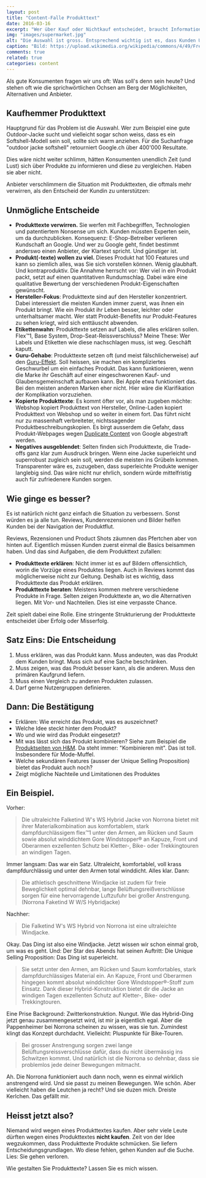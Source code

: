 ```yaml
---
layout: post
title: "Content-Falle Produkttext"
date: 2016-03-16
excerpt: "Wer über Kauf oder Nichtkauf entscheidet, braucht Informationen und kein Marketing-Geschwätz. Genau das liefern aber viele Produkttexte. Eine vergebene Chance."
img: "images/supermarket.jpg"
alt: "Die Auswahl ist gross. Entsprechend wichtig ist es, dass Kunden Unterscheidungsmerkmale."
caption: "Bild: https://upload.wikimedia.org/wikipedia/commons/4/49/Fredmeyer_edit_1.jpg"
comments: true
related: true
categories: content
---
```


Als gute Konsumenten fragen wir uns oft: Was soll's denn sein heute? Und stehen oft wie die sprichwörtlichen Ochsen am Berg der Möglichkeiten, Alternativen und Anbieter.

## Kaufhemmer Produkttext

Hauptgrund für das Problem ist die Auswahl. Wer zum Beispiel eine gute Outdoor-Jacke sucht und vielleicht sogar schon weiss, dass es ein Softshell-Modell sein soll, sollte sich warm anziehen. Für die Suchanfrage "outdoor jacke softshell" retourniert Google.ch über 400'000 Resultate. 

Dies wäre nicht weiter schlimm, hätten Konsumenten unendlich Zeit (und Lust) sich über Produkte zu informieren und diese zu vergleichen. Haben sie aber nicht.

Anbieter verschlimmern die Situation mit Produkttexten, die oftmals mehr verwirren, als den Entscheid der Kundin zu unterstützen:


## Unmögliche Entscheide

- **Produkttexte verwirren.** Sie werfen mit Fachbegriffen,  Technologien und patentiertem Nonsense um sich. Kunden müssten Experten sein, um da durchzublicken. Konsequenz: E-Shop-Betreiber verlieren Kundschaft an Google. Und wer zu Google geht, findet bestimmt anderswo einen Anbieter, der Klartext spricht. Und günstiger ist. 
- **Produkt(-texte) wollen zu viel.** Dieses Produkt hat 100 Features und kann so ziemlich alles, was Sie sich vorstellen können. Wenig glaubhaft. Und kontraproduktiv. Die Annahme herrscht vor: Wer viel in ein Produkt packt, setzt auf einen quantitativen Rundumschlag. Dabei wäre eine qualitative Bewertung der verschiedenen Produkt-Eigenschaften gewünscht. 
- **Hersteller-Fokus**: Produkttexte sind auf den Hersteller konzentriert. Dabei interessiert die meisten Kunden immer zuerst,  was ihnen ein Produkt bringt. Wie ein Produkt ihr Leben besser, leichter oder unterhaltsamer macht. Wer statt Produkt-Benefits nur Produkt-Features zu sehen kriegt, wird sich enttäuscht abwenden.
- **Etikettenwahn**: Produkttexte setzen auf Labels, die alles erklären sollen. Flex™1, Base System, Drop-Seat-Reissverschluss? Meine These: Wer Labels und Etiketten wie diese nachschlagen muss, ist weg. Geschäft kaputt.
- **Guru-Gehabe**: Produkttexte setzen oft (und meist fälschlicherweise) auf den [Guru-Effekt](/kompliziert). Soll heissen, sie machen ein kompliziertes Geschwurbel um ein einfaches Produkt. Das kann funktionieren, wenn die Marke ihr Geschäft auf einer eingeschworenen Kauf- und Glaubensgemeinschaft aufbauen kann. Bei Apple etwa funktioniert das. Bei den meisten anderen Marken eher nicht. Hier wäre die Klarifikation der Komplikation vorzuziehen.
- **Kopierte Produkttexte**: Es kommt öfter vor, als man zugeben möchte: Webshop kopiert Produkttext von Hersteller, Online-Laden kopiert Produkttext von Webshop und so weiter in einem fort. Das führt nicht nur zu massenhaft verbreiteter, nichtssagender Produktbeschreibungskopien. Es birgt ausserdem die Gefahr, dass Produkt-Webpages wegen [Duplicate Content](https://moz.com/learn/seo/duplicate-content) von Google abgestraft werden.
- **Negatives ausgeblendet**: Selten finden sich Produkttexte, die Trade-offs ganz klar zum Ausdruck bringen. Wenn eine Jacke superleicht und superrobust zugleich sein soll, werden die meisten ins Grübeln kommen. Transparenter wäre es, zuzugeben, dass superleichte Produkte weniger langlebig sind. Das wäre nicht nur ehrlich, sondern würde mittelfristig auch für zufriedenere Kunden sorgen.


## Wie ginge es besser?

Es ist natürlich nicht ganz einfach die Situation zu verbessern. Sonst würden es ja alle tun. Reviews, Kundenrezensionen und Bilder helfen Kunden bei der Navigation der Produktflut. 

Reviews, Rezensionen und Product Shots zäumnen das Pfertchen aber von hinten auf. Eigentlich müssen Kunden zuerst einmal die Basics beisammen haben. Und das sind Aufgaben, die dem Produkttext zufallen:

- **Produkttexte erklären**: Nicht immer ist es auf Bildern offensichtlich, worin die Vorzüge eines Produktes liegen. Auch in Reviews kommt das möglicherweise nicht zur Geltung. Deshalb ist es wichtig, dass Produkttexte das Produkt erklären.
- **Produkttexte beraten**: Meistens kommen mehrere verschiedene Produkte in Frage. Selten zeigen Produkttexte an, wo die Alternativen liegen. Mit Vor- und Nachteilen. Dies ist eine verpasste Chance.

Zeit spielt dabei eine Rolle. Eine stringente Strukturierung der Produkttexte entscheidet über Erfolg oder Misserfolg.

## Satz Eins: Die Entscheidung 

1. Muss erklären, was das Produkt kann. Muss andeuten, was das Produkt dem Kunden bringt. Muss sich auf eine Sache beschränken.
2. Muss zeigen, was das Produkt besser kann, als die anderen. Muss den primären Kaufgrund liefern. 
3. Muss einen Vergleich zu anderen Produkten zulassen.
4. Darf gerne Nutzergruppen definieren. 


## Dann: Die Bestätigung

- Erklären: Wie erreicht das Produkt, was es auszeichnet?
- Welche Idee steckt hinter dem Produkt? 
- Wo und wie wird das Produkt eingesetzt? 
- Mit was lässt sich das Produkt kombinieren? Siehe zum Beispiel die [Produktseiten von H&M](http://www2.hm.com/de_ch/productpage.0352938002.html). Da steht immer: "Kombinieren mit". Das ist toll. Insbesondere für Mode-Muffel.
- Welche sekundären Features (ausser der Unique Selling Proposition) bietet das Produkt auch noch?
- Zeigt mögliche Nachteile und Limitationen des Produktes

 

## Ein Beispiel.

Vorher: 

> Die ultraleichte Falketind W's WS Hybrid Jacke von Norrona bietet mit ihrer Materialkombination aus komfortablem, stark dampfdurchlässigem flex™1 unter den Armen, am Rücken und Saum sowie absolut winddichtem Gore Windstopper® an Kapuze, Front und Oberarmen exzellenten Schutz bei Kletter-, Bike- oder Trekkingtouren an windigen Tagen. 

Immer langsam: Das war ein Satz. Ultraleicht, komfortablel, voll krass dampfdurchlässig und unter den Armen total winddicht. Alles klar. Dann:

> Die athletisch geschnittene Windjacke ist zudem für freie Beweglichkeit optimal dehnbar, lange Belüftungsreißverschlüsse sorgen für eine hervorragende Luftzufuhr bei großer Anstrengung. (Norrona Faketind W W/S Hybridjacke)

Nachher:

> Die Falketind W's WS Hybrid von Norrona ist eine ultraleichte Windjacke. 

Okay. Das Ding ist also eine Windjacke. Jetzt wissen wir schon einmal grob, um was es geht. Und: Der Star des Abends hat seinen Auftritt: Die Unique Selling Proposition: Das Ding ist superleicht.

> Sie setzt unter den Armen, am Rücken und Saum komfortables, stark dampfdurchlässiges Material ein. An Kapuze, Front und Oberarmen hingegen kommt absolut winddichter Gore Windstopper®-Stoff zum Einsatz. Dank dieser Hybrid-Konstruktion bietet dir die Jacke an windigen Tagen exzellenten Schutz auf Kletter-, Bike- oder Trekkingtouren. 

Eine Prise Background: Zwitterkonstruktion. Nungut. Wie das Hybrid-Ding jetzt genau zusammengesetzt wird, ist mir ja eigentlich egal. Aber die Pappenheimer bei Norrona scheinen zu wissen, was sie tun. Zumindest klingt das Konzept durchdacht. Vielleicht: Pluspunkte für Bike-Touren.

> Bei grosser Anstrengung sorgen zwei lange Belüftungsreissverschlüsse dafür, dass du nicht übermässig ins Schwitzen kommst. Und natürlich ist die Norrona so dehnbar, dass sie problemlos jede deiner Bewegungen mitmacht.

Ah. Die Norrona funktioniert auch dann noch, wenn es einmal wirklich anstrengend wird. Und sie passt zu meinen Bewegungen. Wie schön. Aber vielleicht haben die Leutchen ja recht? Und sie duzen mich. Dreiste Kerlchen. Das gefällt mir.

## Heisst jetzt also?

Niemand wird wegen eines Produkttextes kaufen. Aber sehr viele Leute dürften wegen eines Produkttextes __nicht kaufen__. Zeit von der Idee wegzukommen, dass Produkttexte Produkte schmücken. Sie liefern Entscheidungsgrundlagen. Wo diese fehlen, gehen Kunden auf die Suche. Lies: Sie gehen verloren.

Wie gestalten Sie Produkttexte? Lassen Sie es mich wissen.
